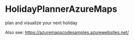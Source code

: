 # HolidayPlannerAzureMaps
plan and visualize your next holiday 

Also see: https://azuremapscodesamples.azurewebsites.net/